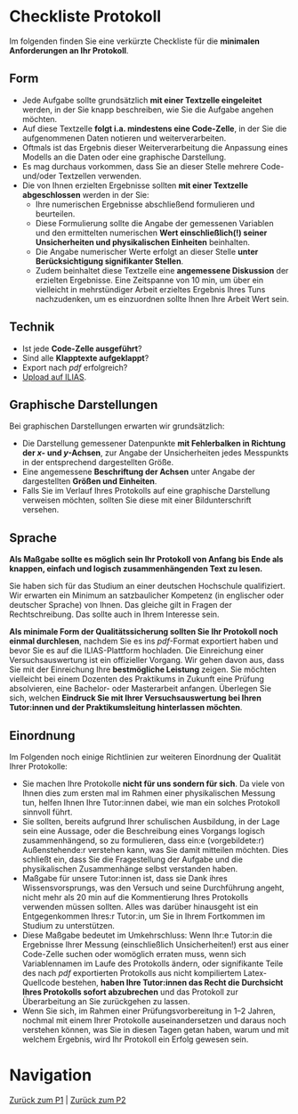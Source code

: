 # Checkliste Protokoll

Im folgenden finden Sie eine verkürzte Checkliste für die **minimalen Anforderungen an Ihr Protokoll**. 

## Form

- Jede Aufgabe sollte grundsätzlich **mit einer Textzelle eingeleitet** werden, in der Sie knapp beschreiben, wie Sie die Aufgabe angehen möchten. 
- Auf diese Textzelle **folgt i.a. mindestens eine Code-Zelle**, in der Sie die aufgenommenen Daten notieren und weiterverarbeiten. 
- Oftmals ist das Ergebnis dieser Weiterverarbeitung die Anpassung eines Modells an die Daten oder eine graphische Darstellung. 
- Es mag durchaus vorkommen, dass Sie an dieser Stelle mehrere Code- und/oder Textzellen verwenden. 
- Die von Ihnen erzielten Ergebnisse sollten **mit einer Textzelle abgeschlossen** werden in der Sie: 
  - Ihre numerischen Ergebnisse abschließend formulieren und beurteilen. 
  - Diese Formulierung sollte die Angabe der gemessenen Variablen und den ermittelten numerischen **Wert einschließlich(!) seiner Unsicherheiten und physikalischen Einheiten** beinhalten. 
  - Die Angabe numerischer Werte erfolgt an dieser Stelle **unter Berücksichtigung signifikanter Stellen**. 
  - Zudem beinhaltet diese Textzelle eine **angemessene Diskussion** der erzielten Ergebnisse. Eine Zeitspanne von 10 min, um über ein vielleicht in mehrstündiger Arbeit erzieltes Ergebnis Ihres Tuns nachzudenken, um es einzuordnen sollte Ihnen Ihre Arbeit Wert sein. 

## Technik

- Ist jede **Code-Zelle ausgeführt**?
- Sind alle **Klapptexte aufgeklappt**?
- Export nach *pdf* erfolgreich?
- [Upload auf ILIAS](https://gitlab.kit.edu/kit/etp-lehre/p1-praktikum/students/-/blob/main/doc/UploadILIAS.md).

## Graphische Darstellungen

Bei graphischen Darstellungen erwarten wir grundsätzlich:

- Die Darstellung gemessener Datenpunkte **mit Fehlerbalken in Richtung der $x$- und $y$-Achsen**, zur Angabe der Unsicherheiten jedes Messpunkts in der entsprechend dargestellten Größe.
- Eine angemessene **Beschriftung der Achsen** unter Angabe der dargestellten **Größen und Einheiten**. 
- Falls Sie im Verlauf Ihres Protokolls auf eine graphische Darstellung verweisen möchten, sollten Sie diese mit einer Bildunterschrift versehen. 

## Sprache

**Als Maßgabe sollte es möglich sein Ihr Protokoll von Anfang bis Ende als knappen, einfach und logisch zusammenhängenden Text zu lesen.** 

Sie haben sich für das Studium an einer deutschen Hochschule qualifiziert. Wir erwarten ein Minimum an satzbaulicher Kompetenz (in englischer oder deutscher Sprache) von Ihnen. Das gleiche gilt in Fragen der Rechtschreibung. Das sollte auch in Ihrem Interesse sein. 

**Als minimale Form der Qualitätssicherung sollten Sie Ihr Protokoll noch einmal durchlesen**, nachdem Sie es ins *pdf*-Format exportiert haben und bevor Sie es auf die ILIAS-Plattform hochladen. Die Einreichung einer Versuchsauswertung ist ein offizieller Vorgang. Wir gehen davon aus, dass Sie mit der Einreichung Ihre **bestmögliche Leistung** zeigen. Sie möchten vielleicht bei einem Dozenten des Praktikums in Zukunft eine Prüfung absolvieren, eine Bachelor- oder  Masterarbeit anfangen. Überlegen Sie sich, welchen **Eindruck Sie mit Ihrer Versuchsauswertung bei Ihren Tutor:innen und der Praktikumsleitung hinterlassen möchten**.  

## Einordnung

Im Folgenden noch einige Richtlinien zur weiteren Einordnung der Qualität Ihrer Protokolle: 

- Sie machen Ihre Protokolle **nicht für uns sondern für sich**. Da viele von Ihnen dies zum ersten mal im Rahmen einer physikalischen Messung tun, helfen Ihnen Ihre Tutor:innen dabei, wie man ein solches Protokoll sinnvoll führt. 
- Sie sollten, bereits aufgrund Ihrer schulischen Ausbildung, in der Lage sein eine Aussage, oder die Beschreibung eines Vorgangs logisch zusammenhängend, so zu formulieren, dass ein:e (vorgebildete:r) Außenstehende:r verstehen kann, was Sie damit mitteilen möchten. Dies schließt ein, dass Sie die Fragestellung der Aufgabe und die physikalischen Zusammenhänge selbst verstanden haben. 
- Maßgabe für unsere Tutor:innen ist, dass sie Dank ihres Wissensvorsprungs, was den Versuch und seine Durchführung angeht, nicht mehr als 20 min auf die Kommentierung Ihres Protokolls verwenden müssen sollten. Alles was darüber hinausgeht ist ein Entgegenkommen Ihres:r Tutor:in, um Sie in Ihrem Fortkommen im Studium zu unterstützen. 
- Diese Maßgabe bedeutet im Umkehrschluss: Wenn Ihr:e Tutor:in die Ergebnisse Ihrer Messung (einschließlich Unsicherheiten!) erst aus einer Code-Zelle suchen oder womöglich erraten muss, wenn sich Variablennamen im Laufe des Protokolls ändern, oder signifikante Teile des nach *pdf* exportierten Protokolls aus nicht kompiliertem Latex-Quellcode bestehen, **haben Ihre Tutor:innen das Recht die Durchsicht Ihres Protokolls sofort abzubrechen** und das Protokoll zur Überarbeitung an Sie zurückgehen zu lassen. 
- Wenn Sie sich, im Rahmen einer Prüfungsvorbereitung in 1–2 Jahren, nochmal mit einem Ihrer Protokolle auseinandersetzen und daraus noch verstehen können, was Sie in diesen Tagen getan haben, warum und mit welchem Ergebnis, wird Ihr Protokoll ein Erfolg gewesen sein.  

# Navigation

[Zurück zum P1](https://gitlab.kit.edu/kit/etp-lehre/p1-praktikum/students) | [Zurück zum P2](https://gitlab.kit.edu/kit/etp-lehre/p2-praktikum/students)

